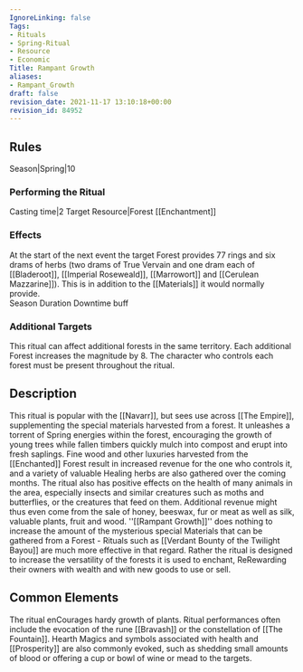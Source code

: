 ```yaml
---
IgnoreLinking: false
Tags:
- Rituals
- Spring-Ritual
- Resource
- Economic
Title: Rampant Growth
aliases:
- Rampant_Growth
draft: false
revision_date: 2021-11-17 13:10:18+00:00
revision_id: 84952
---
```


## Rules
Season|Spring|10
### Performing the Ritual
Casting time|2 Target Resource|Forest
[[Enchantment]]
### Effects
At the start of the next event the target Forest provides 77 rings and six drams of herbs (two drams of True Vervain and one dram each of [[Bladeroot]], [[Imperial Roseweald]], [[Marrowort]] and [[Cerulean Mazzarine]]). This is in addition to the [[Materials]] it would normally provide.  
Season Duration
Downtime buff
### Additional Targets
This ritual can affect additional forests in the same territory. Each additional Forest increases the magnitude by 8. The character who controls each forest must be present throughout the ritual.
## Description
This ritual is popular with the [[Navarr]], but sees use across [[The Empire]], supplementing the special materials harvested from a forest. It unleashes a torrent of Spring energies within the forest, encouraging the growth of young trees while fallen timbers quickly mulch into compost and erupt into fresh saplings. Fine wood and other luxuries harvested from the [[Enchanted]] Forest result in increased revenue for the one who controls it, and a variety of valuable Healing herbs are also gathered over the coming months. 
The ritual also has positive effects on the health of many animals in the area, especially insects and similar creatures such as moths and butterflies, or the creatures that feed on them. Additional revenue might thus even come from the sale of honey, beeswax, fur or meat as well as silk, valuable plants, fruit and wood.
''[[Rampant Growth]]'' does nothing to increase the amount of the mysterious special Materials that can be gathered from a Forest - Rituals such as [[Verdant Bounty of the Twilight Bayou]] are much more effective in that regard. Rather the ritual is designed to increase the versatility of the forests it is used to enchant, ReRewarding their owners with wealth and with new goods to use or sell.
## Common Elements
The ritual enCourages hardy growth of plants. Ritual performances often include the evocation of the rune [[Bravash]] or the constellation of [[The Fountain]]. Hearth Magics and symbols associated with health and [[Prosperity]] are also commonly evoked, such as shedding small amounts of blood or offering a cup or bowl of wine or mead to the targets.